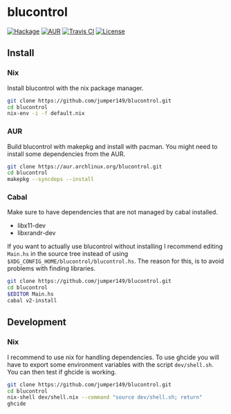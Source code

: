 # blucontrol

[![Hackage](https://img.shields.io/hackage/v/blucontrol.svg?style=for-the-badge)](http://hackage.haskell.org/package/blucontrol)
[![AUR](https://img.shields.io/aur/version/blucontrol.svg?style=for-the-badge)](https://aur.archlinux.org/packages/blucontrol)
[![Travis CI](https://img.shields.io/travis/com/jumper149/blucontrol?style=for-the-badge)](https://travis-ci.com/github/jumper149/blucontrol)
[![License](https://img.shields.io/github/license/jumper149/blucontrol?style=for-the-badge)](./LICENSE)

## Install

### Nix

Install blucontrol with the nix package manager.

```bash
git clone https://github.com/jumper149/blucontrol.git
cd blucontrol
nix-env -i -f default.nix
```

### AUR

Build blucontrol with makepkg and install with pacman.
You might need to install some dependencies from the AUR.

```bash
git clone https://aur.archlinux.org/blucontrol.git
cd blucontrol
makepkg --syncdeps --install
```

### Cabal

Make sure to have dependencies that are not managed by cabal installed.
- libx11-dev
- libxrandr-dev

If you want to actually use blucontrol without installing I recommend editing `Main.hs` in the source tree instead of using `$XDG_CONFIG_HOME/blucontrol/blucontrol.hs`.
The reason for this, is to avoid problems with finding libraries.

```bash
git clone https://github.com/jumper149/blucontrol.git
cd blucontrol
$EDITOR Main.hs
cabal v2-install
```

## Development

### Nix

I recommend to use nix for handling dependencies.
To use ghcide you will have to export some environment variables with the script `dev/shell.sh`.
You can then test if ghcide is working.

```bash
git clone https://github.com/jumper149/blucontrol.git
cd blucontrol
nix-shell dev/shell.nix --command "source dev/shell.sh; return"
ghcide
```

